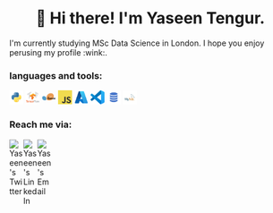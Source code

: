<h1 align="center">👋 Hi there! I'm Yaseen Tengur.</h1>


<p>
I'm currently studying MSc Data Science in London.
I hope you enjoy perusing my profile :wink:.
</p>

<h3>languages and tools:</h3>

<code><img height="25" src="https://raw.githubusercontent.com/github/explore/80688e429a7d4ef2fca1e82350fe8e3517d3494d/topics/python/python.png" alt="Python"></code>
<code><img height="25" src="https://raw.githubusercontent.com/github/explore/80688e429a7d4ef2fca1e82350fe8e3517d3494d/topics/tensorflow/tensorflow.png" alt="TensorFlow"></code>
<code><img height="25" src="https://raw.githubusercontent.com/github/explore/80688e429a7d4ef2fca1e82350fe8e3517d3494d/topics/scikit-learn/scikit-learn.png" alt="SciKit-Learn"></code>
<code><img height="25" src="https://raw.githubusercontent.com/github/explore/80688e429a7d4ef2fca1e82350fe8e3517d3494d/topics/javascript/javascript.png" alt="JavaScript"></code>
<code><img height="25" src="https://raw.githubusercontent.com/github/explore/80688e429a7d4ef2fca1e82350fe8e3517d3494d/topics/azure/azure.png" alt="Microsoft Azure"></code>
<code><img height="25" src="https://raw.githubusercontent.com/github/explore/80688e429a7d4ef2fca1e82350fe8e3517d3494d/topics/visual-studio-code/visual-studio-code.png" alt="Visual Studio Code"></code>
<code><img height="25" src="https://raw.githubusercontent.com/github/explore/80688e429a7d4ef2fca1e82350fe8e3517d3494d/topics/sql/sql.png" alt="SQL"></code>
<code><img height="25" src="https://raw.githubusercontent.com/github/explore/80688e429a7d4ef2fca1e82350fe8e3517d3494d/topics/mysql/mysql.png" alt="MySQL"></code>
<code><img height="25" src="https://cdn.worldvectorlogo.com/logos/hadoop.svg" alt=""></code>


<h3>Reach me via:</h3>

<a href="https://twitter.com/ytengur">
  <img align="left" alt="Yaseen's Twitter" width="25px" src="https://raw.githubusercontent.com/peterthehan/peterthehan/master/assets/twitter.svg" />
</a>
<a href="https://www.linkedin.com/in/yaseen-tengur/">
  <img align="left" alt="Yaseen's LinkedIn" width="25px" src="https://raw.githubusercontent.com/peterthehan/peterthehan/master/assets/linkedin.svg" />
</a>
<a href="mailto:yaseen.tengur@gmail.com">
  <img align="left" alt="Yaseen's Email" width="25px" src="https://cdn.worldvectorlogo.com/logos/official-gmail-icon-2020-.svg" />
</a>
